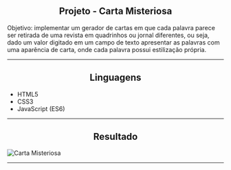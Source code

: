 <h2 align="center">Projeto - Carta Misteriosa</h2>
   
   <p>
       Objetivo: implementar um gerador de cartas em que cada palavra parece ser retirada de uma revista em quadrinhos ou jornal diferentes, ou seja,<br>
       dado um valor digitado em um campo de texto apresentar as palavras com uma aparência de carta, onde cada palavra possui estilização própria.
   </p>

---

<h2 align="center">Linguagens</h2>

 - HTML5
 - CSS3
 - JavaScript (ES6)

---

<h2 align="center">Resultado</h2>

![Carta Misteriosa](./mistery-letter)

---

